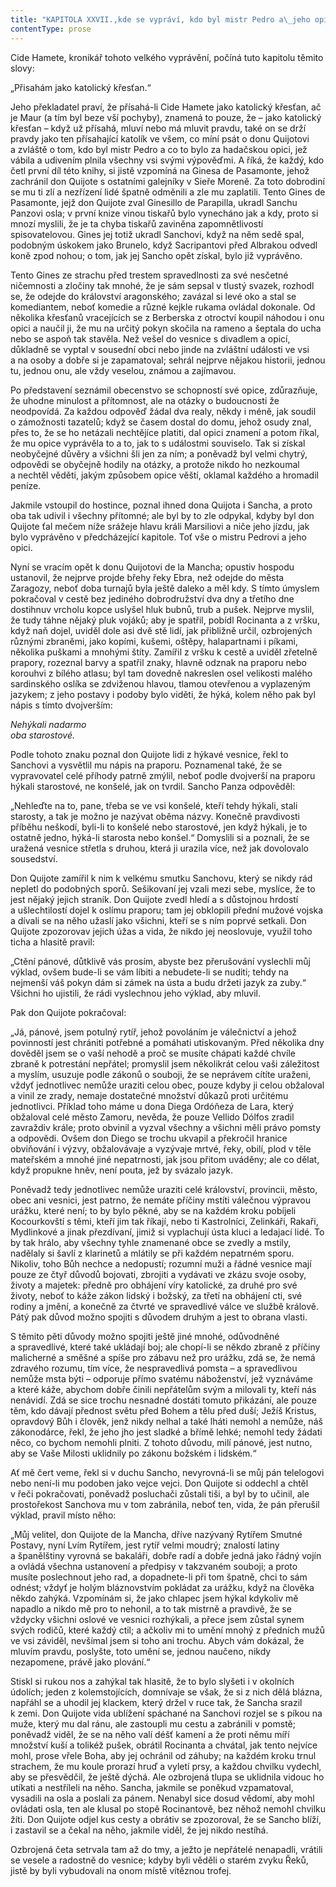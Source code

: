 ```yaml
---
title: "KAPITOLA XXVII.,kde se vypráví, kdo byl mistr Pedro a\_jeho opice a\_jaká nehoda stihla dona Quijota v\_hýkavém dobrodružství, které neskončilo, jak by si byl přál a\_jak myslil."
contentType: prose
---
```


  

Cide Hamete, kronikář tohoto velkého vyprávění, počíná tuto kapitolu těmito slovy:

„Přisahám jako katolický křesťan.“

Jeho překladatel praví, že přísahá-li Cide Hamete jako katolický křesťan, ač je Maur (a tím byl beze vší pochyby), znamená to pouze, že – jako katolický křesťan – když už přísahá, mluví nebo má mluvit pravdu, také on se drží pravdy jako ten přísahající katolík ve všem, co míní psát o donu Quijotovi a zvláště o tom, kdo byl mistr Pedro a co to bylo za hadačskou opici, jež vábila a udivením plnila všechny vsi svými výpověďmi. A říká, že každý, kdo četl první díl této knihy, si jistě vzpomíná na Ginesa de Pasamonte, jehož zachránil don Quijote s ostatními galejníky v Sieře Moreně. Za toto dobrodiní se mu ti zlí a nezřízení lidé špatně odměnili a zle mu zaplatili. Tento Gines de Pasamonte, jejž don Quijote zval Ginesillo de Parapilla, ukradl Sanchu Panzovi osla; v první knize vinou tiskařů bylo vynecháno jak a kdy, proto si mnozí myslili, že je ta chyba tiskařů zaviněna zapomnětlivostí spisovatelovou. Gines jej totiž ukradl Sanchovi, když na něm sedě spal, podobným úskokem jako Brunelo, když Sacripantovi před Albrakou odvedl koně zpod nohou; o tom, jak jej Sancho opět získal, bylo již vyprávěno.

Tento Gines ze strachu před trestem spravedlnosti za své nesčetné ničemnosti a zločiny tak mnohé, že je sám sepsal v tlustý svazek, rozhodl se, že odejde do království aragonského; zavázal si levé oko a stal se komediantem, neboť komedie a různé kejkle rukama ovládal dokonale. Od několika křesťanů vracejících se z Berberska z otroctví koupil náhodou i onu opici a naučil ji, že mu na určitý pokyn skočila na rameno a šeptala do ucha nebo se aspoň tak stavěla. Než vešel do vesnice s divadlem a opicí, důkladně se vyptal v sousední obci nebo jinde na zvláštní události ve vsi a na osoby a dobře si je zapamatoval; sehrál nejprve nějakou historii, jednou tu, jednou onu, ale vždy veselou, známou a zajímavou.

Po představení seznámil obecenstvo se schopností své opice, zdůrazňuje, že uhodne minulost a přítomnost, ale na otázky o budoucnosti že neodpovídá. Za každou odpověď žádal dva realy, někdy i méně, jak soudil o zámožnosti tazatelů; když se časem dostal do domu, jehož osudy znal, přes to, že se ho netázali nechtějíce platiti, dal opici znamení a potom říkal, že mu opice vyprávěla to a to, jak to s událostmi souviselo. Tak si získal neobyčejné důvěry a všichni šli jen za ním; a poněvadž byl velmi chytrý, odpovědi se obyčejně hodily na otázky, a protože nikdo ho nezkoumal a nechtěl věděti, jakým způsobem opice věští, oklamal každého a hromadil peníze.

Jakmile vstoupil do hostince, poznal ihned dona Quijota i Sancha, a proto oba tak udivil i všechny přítomné; ale byl by to zle odpykal, kdyby byl don Quijote ťal mečem níže srážeje hlavu králi Marsiliovi a niče jeho jízdu, jak bylo vyprávěno v předcházející kapitole. Toť vše o mistru Pedrovi a jeho opici.

Nyní se vracím opět k donu Quijotovi de la Mancha; opustiv hospodu ustanovil, že nejprve projde břehy řeky Ebra, než odejde do města Zaragozy, neboť doba turnajů byla ještě daleko a měl kdy. S tímto úmyslem pokračoval v cestě bez jediného dobrodružství dva dny a třetího dne dostihnuv vrcholu kopce uslyšel hluk bubnů, trub a pušek. Nejprve myslil, že tudy táhne nějaký pluk vojáků; aby je spatřil, pobídl Rocinanta a z vršku, když naň dojel, uviděl dole asi dvě stě lidí, jak přibližně určil, ozbrojených různými zbraněmi, jako kopími, kušemi, oštěpy, halapartnami i píkami, několika puškami a mnohými štíty. Zamířil z vršku k cestě a uviděl zřetelně prapory, rozeznal barvy a spatřil znaky, hlavně odznak na praporu nebo korouhvi z bílého atlasu; byl tam dovedně nakreslen osel velikosti malého sardinského oslíka se zdviženou hlavou, tlamou otevřenou a vyplazeným jazykem; z jeho postavy i podoby bylo viděti, že hýká, kolem něho pak byl nápis s tímto dvojverším:

_Nehýkali nadarmo  
oba starostové._

Podle tohoto znaku poznal don Quijote lidi z hýkavé vesnice, řekl to Sanchovi a vysvětlil mu nápis na praporu. Poznamenal také, že se vypravovatel celé příhody patrně zmýlil, neboť podle dvojverší na praporu hýkali starostové, ne konšelé, jak on tvrdil. Sancho Panza odpověděl:

„Nehleďte na to, pane, třeba se ve vsi konšelé, kteří tehdy hýkali, stali starosty, a tak je možno je nazývat oběma názvy. Konečně pravdivosti příběhu neškodí, byli-li to konšelé nebo starostové, jen když hýkali, je to ostatně jedno, hýká-li starosta nebo konšel.“ Domyslili si a poznali, že se uražená vesnice střetla s druhou, která ji urazila více, než jak dovolovalo sousedství.

Don Quijote zamířil k nim k velkému smutku Sanchovu, který se nikdy rád nepletl do podobných sporů. Sešikovaní jej vzali mezi sebe, myslíce, že to jest nějaký jejich straník. Don Quijote zvedl hledí a s důstojnou hrdostí a ušlechtilostí dojel k oslímu praporu; tam jej obklopili přední mužové vojska a dívali se na něho užaslí jako všichni, kteří se s ním poprvé setkali. Don Quijote zpozorovav jejich úžas a vida, že nikdo jej neoslovuje, využil toho ticha a hlasitě pravil:

„Ctění pánové, důtklivě vás prosím, abyste bez přerušování vyslechli můj výklad, ovšem bude-li se vám líbiti a nebudete-li se nuditi; tehdy na nejmenší váš pokyn dám si zámek na ústa a budu držeti jazyk za zuby.“ Všichni ho ujistili, že rádi vyslechnou jeho výklad, aby mluvil.

Pak don Quijote pokračoval:

„Já, pánové, jsem potulný rytíř, jehož povoláním je válečnictví a jehož povinností jest chrániti potřebné a pomáhati utiskovaným. Před několika dny dověděl jsem se o vaší nehodě a proč se musíte chápati každé chvíle zbraně k potrestání nepřátel; promyslil jsem několikrát celou vaši záležitost a myslím, usuzuje podle zákonů o souboji, že se neprávem cítíte uraženi, vždyť jednotlivec nemůže uraziti celou obec, pouze kdyby ji celou obžaloval a vinil ze zrady, nemaje dostatečné množství důkazů proti určitému jednotlivci. Příklad toho máme u dona Diega Ordóňeza de Lara, který obžaloval celé město Zamoru, nevěda, že pouze Vellido Dólfos zradil zavraždiv krále; proto obvinil a vyzval všechny a všichni měli právo pomsty a odpovědi. Ovšem don Diego se trochu ukvapil a překročil hranice obviňování i výzvy, obžalovávaje a vyzývaje mrtvé, řeky, obilí, plod v těle mateřském a mnohé jiné nepatrnosti, jak jsou přitom uváděny; ale co dělat, když propukne hněv, není pouta, jež by svázalo jazyk.

Poněvadž tedy jednotlivec nemůže uraziti celé království, provincii, město, obec ani vesnici, jest patrno, že nemáte příčiny mstíti válečnou výpravou urážku, které není; to by bylo pěkné, aby se na každém kroku pobíjeli Kocourkovští s těmi, kteří jim tak říkají, nebo ti Kastrolníci, Zelinkáři, Rakaři, Mydlinkové a jinak přezdívaní, jimiž si vyplachují ústa kluci a ledajací lidé. To by tak hrálo, aby všechny tyhle znamenané obce se zvedly a mstily, nadělaly si šavlí z klarinetů a mlátily se při každém nepatrném sporu. Nikoliv, toho Bůh nechce a nedopustí; rozumní muži a řádné vesnice mají pouze ze čtyř důvodů bojovati, zbrojiti a vydávati ve zkázu svoje osoby, životy a majetek: předně pro obhájení víry katolické, za druhé pro své životy, neboť to káže zákon lidský i božský, za třetí na obhájení cti, své rodiny a jmění, a konečně za čtvrté ve spravedlivé válce ve službě králově. Pátý pak důvod možno spojiti s důvodem druhým a jest to obrana vlasti.

S těmito pěti důvody možno spojiti ještě jiné mnohé, odůvodněné a spravedlivé, které také ukládají boj; ale chopí-li se někdo zbraně z příčiny malicherné a směšné a spíše pro zábavu než pro urážku, zdá se, že nemá zdravého rozumu, tím více, že nespravedlivá pomsta – a spravedlivou nemůže msta býti – odporuje přímo svatému náboženství, jež vyznáváme a které káže, abychom dobře činili nepřátelům svým a milovali ty, kteří nás nenávidí. Zdá se sice trochu nesnadné dostáti tomuto přikázání, ale pouze těm, kdo dávají přednost světu před Bohem a tělu před duší; Ježíš Kristus, opravdový Bůh i člověk, jenž nikdy nelhal a také lháti nemohl a nemůže, náš zákonodárce, řekl, že jeho jho jest sladké a břímě lehké; nemohl tedy žádati něco, co bychom nemohli plniti. Z tohoto důvodu, milí pánové, jest nutno, aby se Vaše Milosti uklidnily po zákonu božském i lidském.“

Ať mě čert veme, řekl si v duchu Sancho, nevyrovná-li se můj pán telelogovi nebo není-li mu podoben jako vejce vejci. Don Quijote si oddechl a chtěl v řeči pokračovati, poněvadž posluchači zůstali tiši, a byl by to učinil, ale prostořekost Sanchova mu v tom zabránila, neboť ten, vida, že pán přerušil výklad, pravil místo něho:

„Můj velitel, don Quijote de la Mancha, dříve nazývaný Rytířem Smutné Postavy, nyní Lvím Rytířem, jest rytíř velmi moudrý; znalostí latiny a španělštiny vyrovná se bakaláři, dobře radí a dobře jedná jako řádný vojín a ovládá všechna ustanovení a předpisy v takzvaném souboji; a proto musíte poslechnout jeho rad, a dopadnete-li při tom špatně, chci to sám odnést; vždyť je holým bláznovstvím pokládat za urážku, když na člověka někdo zahýká. Vzpomínám si, že jako chlapec jsem hýkal kdykoliv mě napadlo a nikdo mě pro to nehonil, a to tak mistrně a pravdivě, že se vždycky všichni oslové ve vesnici rozhýkali, a přece jsem zůstal synem svých rodičů, které každý ctil; a ačkoliv mi to umění mnohý z předních mužů ve vsi záviděl, nevšímal jsem si toho ani trochu. Abych vám dokázal, že mluvím pravdu, poslyšte, toto umění se, jednou naučeno, nikdy nezapomene, právě jako plování.“

Stiskl si rukou nos a zahýkal tak hlasitě, že to bylo slyšeti i v okolních údolích; jeden z kolemstojících, domnívaje se však, že si z nich dělá blázna, napřáhl se a uhodil jej klackem, který držel v ruce tak, že Sancha srazil k zemi. Don Quijote vida ublížení spáchané na Sanchovi rozjel se s píkou na muže, který mu dal ránu, ale zastoupli mu cestu a zabránili v pomstě; poněvadž viděl, že se na něho valí déšť kamení a že proti němu míří množství kuší a tolikéž pušek, obrátil Rocinanta a chvátal, jak tento nejvíce mohl, prose vřele Boha, aby jej ochránil od záhuby; na každém kroku trnul strachem, že mu koule prorazí hruď a vyletí prsy, a každou chvilku vydechl, aby se přesvědčil, že ještě dýchá. Ale ozbrojená tlupa se uklidnila vidouc ho utíkati a nestříleli na něho. Sancha, jakmile se poněkud vzpamatoval, vysadili na osla a poslali za pánem. Nenabyl sice dosud vědomí, aby mohl ovládati osla, ten ale klusal po stopě Rocinantově, bez něhož nemohl chvilku žíti. Don Quijote odjel kus cesty a obrátiv se zpozoroval, že se Sancho blíží, i zastavil se a čekal na něho, jakmile viděl, že jej nikdo nestíhá.

Ozbrojená četa setrvala tam až do tmy, a ježto je nepřátelé nenapadli, vrátili se vesele a radostně do vesnice; kdyby byli věděli o starém zvyku Řeků, jistě by byli vybudovali na onom místě vítěznou trofej.
